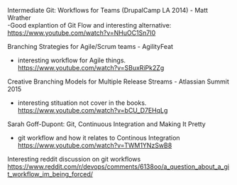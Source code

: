 Intermediate Git: Workflows for Teams (DrupalCamp LA 2014) - Matt Wrather  
-Good explantion of Git Flow and interesting alternative:  
https://www.youtube.com/watch?v=NHuOC1Sn7I0


Branching Strategies for Agile/Scrum teams - AgilityFeat  
- interesting workflow for Agile things.  
https://www.youtube.com/watch?v=SBuxRiPk2Zg


Creative Branching Models for Multiple Release Streams - Atlassian Summit 2015  
- interesting stituation not cover in the books.  
https://www.youtube.com/watch?v=bCU_D7EHqLg


Sarah Goff-Dupont: Git, Continuous Integration and Making It Pretty
- git workflow and how it relates to Continous Integration  
https://www.youtube.com/watch?v=TWM1YNzSwB8


Interesting reddit discussion on git workflows  
 https://www.reddit.com/r/devops/comments/6138oo/a_question_about_a_git_workflow_im_being_forced/